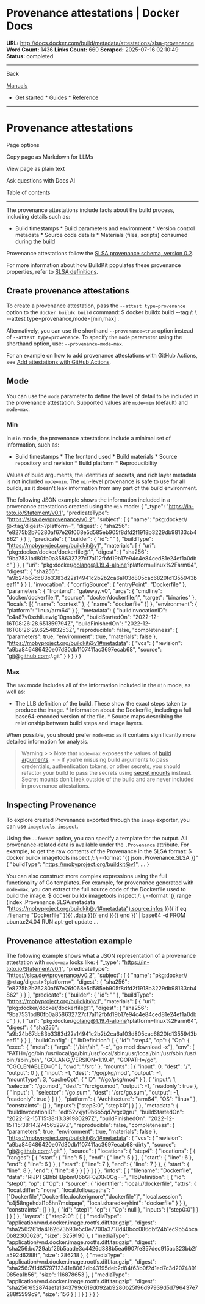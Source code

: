# Provenance attestations | Docker Docs

**URL:** http://docs.docker.com/build/metadata/attestations/slsa-provenance
**Word Count:** 1436
**Links Count:** 660
**Scraped:** 2025-07-16 02:10:49
**Status:** completed

---

Back

[Manuals](https://docs.docker.com/manuals/)

  * [Get started](http://docs.docker.com/get-started/)   * [Guides](http://docs.docker.com/guides/)   * [Reference](http://docs.docker.com/reference/)

* * *

# Provenance attestations

Page options

Copy page as Markdown for LLMs

View page as plain text

Ask questions with Docs AI

Table of contents

* * *

The provenance attestations include facts about the build process, including details such as:

  * Build timestamps   * Build parameters and environment   * Version control metadata   * Source code details   * Materials \(files, scripts\) consumed during the build

Provenance attestations follow the [SLSA provenance schema, version 0.2](https://slsa.dev/provenance/v0.2#schema).

For more information about how BuildKit populates these provenance properties, refer to [SLSA definitions](https://docs.docker.com/build/metadata/attestations/slsa-definitions/).

## Create provenance attestations

To create a provenance attestation, pass the `--attest type=provenance` option to the `docker buildx build` command:               $ docker buildx build --tag <namespace>/<image>:<version> \         --attest type=provenance,mode=[min,max] .     

Alternatively, you can use the shorthand `--provenance=true` option instead of `--attest type=provenance`. To specify the `mode` parameter using the shorthand option, use: `--provenance=mode=max`.

For an example on how to add provenance attestations with GitHub Actions, see [Add attestations with GitHub Actions](https://docs.docker.com/build/ci/github-actions/attestations/).

## Mode

You can use the `mode` parameter to define the level of detail to be included in the provenance attestation. Supported values are `mode=min` \(default\) and `mode=max`.

### Min

In `min` mode, the provenance attestations include a minimal set of information, such as:

  * Build timestamps   * The frontend used   * Build materials   * Source repository and revision   * Build platform   * Reproducibility

Values of build arguments, the identities of secrets, and rich layer metadata is not included `mode=min`. The `min`-level provenance is safe to use for all builds, as it doesn't leak information from any part of the build environment.

The following JSON example shows the information included in a provenance attestations created using the `min` mode:               {       "_type": "https://in-toto.io/Statement/v0.1",       "predicateType": "https://slsa.dev/provenance/v0.2",       "subject": [         {           "name": "pkg:docker/<registry>/<image>@<tag/digest>?platform=<platform>",           "digest": {             "sha256": "e8275b2b76280af67e26f068e5d585eb905f8dfd2f1918b3229db98133cb4862"           }         }       ],       "predicate": {         "builder": { "id": "" },         "buildType": "https://mobyproject.org/buildkit@v1",         "materials": [           {             "uri": "pkg:docker/docker/dockerfile@1",             "digest": {               "sha256": "9ba7531bd80fb0a858632727cf7a112fbfd19b17e94c4e84ced81e24ef1a0dbc"             }           },           {             "uri": "pkg:docker/golang@1.19.4-alpine?platform=linux%2Farm64",             "digest": {               "sha256": "a9b24b67dc83b3383d22a14941c2b2b2ca6a103d805cac6820fd1355943beaf1"             }           }         ],         "invocation": {           "configSource": { "entryPoint": "Dockerfile" },           "parameters": {             "frontend": "gateway.v0",             "args": {               "cmdline": "docker/dockerfile:1",               "source": "docker/dockerfile:1",               "target": "binaries"             },             "locals": [{ "name": "context" }, { "name": "dockerfile" }]           },           "environment": { "platform": "linux/arm64" }         },         "metadata": {           "buildInvocationID": "c4a87v0sxhliuewig10gnsb6v",           "buildStartedOn": "2022-12-16T08:26:28.651359794Z",           "buildFinishedOn": "2022-12-16T08:26:29.625483253Z",           "reproducible": false,           "completeness": {             "parameters": true,             "environment": true,             "materials": false           },           "https://mobyproject.org/buildkit@v1#metadata": {             "vcs": {               "revision": "a9ba846486420e07d30db1107411ac3697ecab68",               "source": "git@github.com:<org>/<repo>.git"             }           }         }       }     }

### Max

The `max` mode includes all of the information included in the `min` mode, as well as:

  * The LLB definition of the build. These show the exact steps taken to produce the image.   * Information about the Dockerfile, including a full base64-encoded version of the file.   * Source maps describing the relationship between build steps and image layers.

When possible, you should prefer `mode=max` as it contains significantly more detailed information for analysis.

> Warning >  > Note that `mode=max` exposes the values of [build arguments](https://docs.docker.com/reference/cli/docker/buildx/build/#build-arg). >  > If you're misusing build arguments to pass credentials, authentication tokens, or other secrets, you should refactor your build to pass the secrets using [secret mounts](https://docs.docker.com/reference/cli/docker/buildx/build/#secret) instead. Secret mounts don't leak outside of the build and are never included in provenance attestations.

## Inspecting Provenance

To explore created Provenance exported through the `image` exporter, you can use [`imagetools inspect`](https://docs.docker.com/reference/cli/docker/buildx/imagetools/inspect/).

Using the `--format` option, you can specify a template for the output. All provenance-related data is available under the `.Provenance` attribute. For example, to get the raw contents of the Provenance in the SLSA format:               $ docker buildx imagetools inspect <namespace>/<image>:<version> \         --format "{{ json .Provenance.SLSA }}"     {       "buildType": "https://mobyproject.org/buildkit@v1",       ...     }     

You can also construct more complex expressions using the full functionality of Go templates. For example, for provenance generated with `mode=max`, you can extract the full source code of the Dockerfile used to build the image:               $ docker buildx imagetools inspect <namespace>/<image>:<version> \         --format '{{ range (index .Provenance.SLSA.metadata "https://mobyproject.org/buildkit@v1#metadata").source.infos }}{{ if eq .filename "Dockerfile" }}{{ .data }}{{ end }}{{ end }}' | base64 -d     FROM ubuntu:24.04     RUN apt-get update     ...     

## Provenance attestation example

The following example shows what a JSON representation of a provenance attestation with `mode=max` looks like:               {       "_type": "https://in-toto.io/Statement/v0.1",       "predicateType": "https://slsa.dev/provenance/v0.2",       "subject": [         {           "name": "pkg:docker/<registry>/<image>@<tag/digest>?platform=<platform>",           "digest": {             "sha256": "e8275b2b76280af67e26f068e5d585eb905f8dfd2f1918b3229db98133cb4862"           }         }       ],       "predicate": {         "builder": { "id": "" },         "buildType": "https://mobyproject.org/buildkit@v1",         "materials": [           {             "uri": "pkg:docker/docker/dockerfile@1",             "digest": {               "sha256": "9ba7531bd80fb0a858632727cf7a112fbfd19b17e94c4e84ced81e24ef1a0dbc"             }           },           {             "uri": "pkg:docker/golang@1.19.4-alpine?platform=linux%2Farm64",             "digest": {               "sha256": "a9b24b67dc83b3383d22a14941c2b2b2ca6a103d805cac6820fd1355943beaf1"             }           }         ],         "buildConfig": {           "llbDefinition": [             {               "id": "step4",               "op": {                 "Op": {                   "exec": {                     "meta": {                       "args": ["/bin/sh", "-c", "go mod download -x"],                       "env": [                         "PATH=/go/bin:/usr/local/go/bin:/usr/local/sbin:/usr/local/bin:/usr/sbin:/usr/bin:/sbin:/bin",                         "GOLANG_VERSION=1.19.4",                         "GOPATH=/go",                         "CGO_ENABLED=0"                       ],                       "cwd": "/src"                     },                     "mounts": [                       { "input": 0, "dest": "/", "output": 0 },                       {                         "input": -1,                         "dest": "/go/pkg/mod",                         "output": -1,                         "mountType": 3,                         "cacheOpt": { "ID": "//go/pkg/mod" }                       },                       {                         "input": 1,                         "selector": "/go.mod",                         "dest": "/src/go.mod",                         "output": -1,                         "readonly": true                       },                       {                         "input": 1,                         "selector": "/go.sum",                         "dest": "/src/go.sum",                         "output": -1,                         "readonly": true                       }                     ]                   }                 },                 "platform": { "Architecture": "arm64", "OS": "linux" },                 "constraints": {}               },               "inputs": ["step3:0", "step1:0"]             }           ]         },         "metadata": {           "buildInvocationID": "edf52vxjyf9b6o5qd7vgx0gru",           "buildStartedOn": "2022-12-15T15:38:13.391980297Z",           "buildFinishedOn": "2022-12-15T15:38:14.274565297Z",           "reproducible": false,           "completeness": {             "parameters": true,             "environment": true,             "materials": false           },           "https://mobyproject.org/buildkit@v1#metadata": {             "vcs": {               "revision": "a9ba846486420e07d30db1107411ac3697ecab68-dirty",               "source": "git@github.com:<org>/<repo>.git"             },             "source": {               "locations": {                 "step4": {                   "locations": [                     {                       "ranges": [                         { "start": { "line": 5 }, "end": { "line": 5 } },                         { "start": { "line": 6 }, "end": { "line": 6 } },                         { "start": { "line": 7 }, "end": { "line": 7 } },                         { "start": { "line": 8 }, "end": { "line": 8 } }                       ]                     }                   ]                 }               },               "infos": [                 {                   "filename": "Dockerfile",                   "data": "RlJPTSBhbHBpbmU6bGF0ZXN0Cg==",                   "llbDefinition": [                     {                       "id": "step0",                       "op": {                         "Op": {                           "source": {                             "identifier": "local://dockerfile",                             "attrs": {                               "local.differ": "none",                               "local.followpaths": "[\"Dockerfile\",\"Dockerfile.dockerignore\",\"dockerfile\"]",                               "local.session": "s4j58ngehdal1b5hn7msiqaqe",                               "local.sharedkeyhint": "dockerfile"                             }                           }                         },                         "constraints": {}                       }                     },                     { "id": "step1", "op": { "Op": null }, "inputs": ["step0:0"] }                   ]                 }               ]             },             "layers": {               "step2:0": [                 [                   {                     "mediaType": "application/vnd.docker.image.rootfs.diff.tar.gzip",                     "digest": "sha256:261da4162673b93e5c0e7700a3718d40bcc086dbf24b1ec9b54bca0b82300626",                     "size": 3259190                   },                   {                     "mediaType": "application/vnd.docker.image.rootfs.diff.tar.gzip",                     "digest": "sha256:bc729abf26b5aade3c4426d388b5ea6907fe357dec915ac323bb2fa592d6288f",                     "size": 286218                   },                   {                     "mediaType": "application/vnd.docker.image.rootfs.diff.tar.gzip",                     "digest": "sha256:7f1d6579712341e8062db43195deb2d84f63b0f2d1ed7c3d2074891085ea1b56",                     "size": 116878653                   },                   {                     "mediaType": "application/vnd.docker.image.rootfs.diff.tar.gzip",                     "digest": "sha256:652874aefa1343799c619d092ab9280b25f96d97939d5d796437e7288f5599c9",                     "size": 156                   }                 ]               ]             }           }         }       }     }